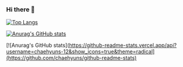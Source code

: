 ### Hi there 👋

<!--
**chaehyuns/chaehyuns** is a ✨ _special_ ✨ repository because its `README.md` (this file) appears on your GitHub profile.

Here are some ideas to get you started:

- 🔭 I’m currently working on ...
- 🌱 I’m currently learning ...
- 👯 I’m looking to collaborate on ...
- 🤔 I’m looking for help with ...
- 💬 Ask me about ...
- 📫 How to reach me: ...
- 😄 Pronouns: ...
- ⚡ Fun fact: ...
-->

[![Top Langs](https://github-readme-stats.vercel.app/api/top-langs/?username=chaehyuns&layout=compact)](https://github.com/chaehyuns/github-readme-stats)


[![Anurag's GitHub stats](https://github-readme-stats.vercel.app/api?username=chaehyuns)](https://github.com/chaehyuns/github-readme-stats)


[![Anurag's GitHub stats](https://github-readme-stats.vercel.app/api?username=chaehyuns-12&show_icons=true&theme=radical](https://github.com/chaehyuns/github-readme-stats)
